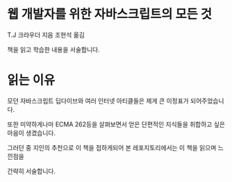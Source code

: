 # 웹 개발자를 위한 자바스크립트의 모든 것

T.J 크라우더 지음 조현석 옮김

책을 읽고 학습한 내용을 서술합니다.


# 읽는 이유

모던 자바스크립트 딥다이브와 여러 인터넷 아티클들은 제게 큰 이정표가 되어주었습니다.

또한 미약하게나마 ECMA 262등을 살펴보면서 얻은 단편적인 지식들을 취합하고 싶은 마음이 생겼습니다.

그러던 중 지인의 추천으로 이 책을 접하게되어 본 레포지토리에서는 이 책을 읽으며 느낀점을

간략히 서술합니다.
